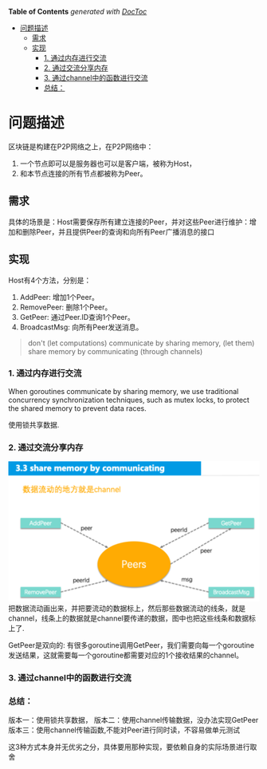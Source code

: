 <!-- START doctoc generated TOC please keep comment here to allow auto update -->
<!-- DON'T EDIT THIS SECTION, INSTEAD RE-RUN doctoc TO UPDATE -->
**Table of Contents**  *generated with [DocToc](https://github.com/thlorenz/doctoc)*

- [问题描述](#%E9%97%AE%E9%A2%98%E6%8F%8F%E8%BF%B0)
  - [需求](#%E9%9C%80%E6%B1%82)
  - [实现](#%E5%AE%9E%E7%8E%B0)
    - [1. 通过内存进行交流](#1-%E9%80%9A%E8%BF%87%E5%86%85%E5%AD%98%E8%BF%9B%E8%A1%8C%E4%BA%A4%E6%B5%81)
    - [2. 通过交流分享内存](#2-%E9%80%9A%E8%BF%87%E4%BA%A4%E6%B5%81%E5%88%86%E4%BA%AB%E5%86%85%E5%AD%98)
    - [3. 通过channel中的函数进行交流](#3-%E9%80%9A%E8%BF%87channel%E4%B8%AD%E7%9A%84%E5%87%BD%E6%95%B0%E8%BF%9B%E8%A1%8C%E4%BA%A4%E6%B5%81)
    - [总结：](#%E6%80%BB%E7%BB%93)

<!-- END doctoc generated TOC please keep comment here to allow auto update -->

# 问题描述

区块链是构建在P2P网络之上，在P2P网络中：

1. 一个节点即可以是服务器也可以是客户端，被称为Host，
2. 和本节点连接的所有节点都被称为Peer。

## 需求 
具体的场景是：Host需要保存所有建立连接的Peer，并对这些Peer进行维护：增加和删除Peer，并且提供Peer的查询和向所有Peer广播消息的接口

## 实现

Host有4个方法，分别是：

1. AddPeer: 增加1个Peer。
2. RemovePeer: 删除1个Peer。
3. GetPeer: 通过Peer.ID查询1个Peer。
4. BroadcastMsg: 向所有Peer发送消息。

> don't (let computations) communicate by sharing memory, (let them) share memory by communicating (through channels)

### 1. 通过内存进行交流

When goroutines communicate by sharing memory, we use traditional concurrency synchronization techniques, such as mutex locks, to protect the shared memory to prevent data races.

使用锁共享数据.

### 2. 通过交流分享内存

![](02_sharing_memory_by_communicating/sharing_memory_by_communicating.png)
把数据流动画出来，并把要流动的数据标上，然后那些数据流动的线条，就是channel，线条上的数据就是channel要传递的数据，图中也把这些线条和数据标上了.

GetPeer是双向的:
有很多goroutine调用GetPeer，我们需要向每一个goroutine发送结果，这就需要每一个goroutine都需要对应的1个接收结果的channel。

### 3. 通过channel中的函数进行交流


### 总结：
版本一：使用锁共享数据，
版本二：使用channel传输数据，没办法实现GetPeer
版本三：使用channel传输函数,不能对Peer进行同时读，不容易做单元测试

这3种方式本身并无优劣之分，具体要用那种实现，要依赖自身的实际场景进行取舍
